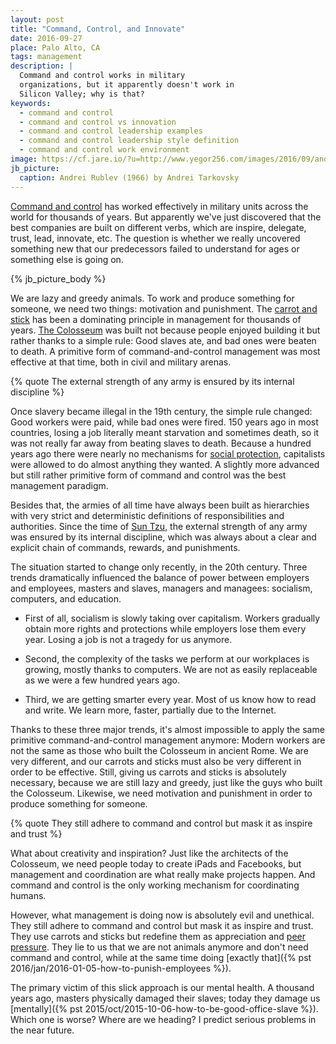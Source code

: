 ```yaml
---
layout: post
title: "Command, Control, and Innovate"
date: 2016-09-27
place: Palo Alto, CA
tags: management
description: |
  Command and control works in military
  organizations, but it apparently doesn't work in
  Silicon Valley; why is that?
keywords:
  - command and control
  - command and control vs innovation
  - command and control leadership examples
  - command and control leadership style definition
  - command and control work environment
image: https://cf.jare.io/?u=http://www.yegor256.com/images/2016/09/andrei-rublev.jpg
jb_picture:
  caption: Andrei Rublev (1966) by Andrei Tarkovsky
---
```


[Command and control](https://en.wikipedia.org/wiki/Command_and_control)
has worked effectively in military units across the world
for thousands of years. But apparently we've just discovered
that the best companies are built on different verbs, which
are inspire, delegate, trust, lead, innovate, etc. The question is
whether we really uncovered something new that our
predecessors failed to understand for ages or something
else is going on.

<!--more-->

{% jb_picture_body %}

We are lazy and greedy animals. To work and produce something
for someone, we need two things: motivation and punishment. The
[carrot and stick](https://en.wikipedia.org/wiki/Carrot_and_stick)
has been a dominating principle in management for thousands of years.
[The Colosseum](https://en.wikipedia.org/wiki/Colosseum)
was built not because people enjoyed building it
but rather thanks to a simple rule: Good slaves ate, and bad ones were beaten to death.
A primitive form of command-and-control management was most
effective at that time, both in civil and military arenas.

{% quote The external strength of any army is ensured by its internal discipline %}

Once slavery became illegal in the 19th century,
the simple rule changed: Good workers were paid, while
bad ones were fired. 150 years ago in most countries, losing a
job literally meant starvation and sometimes death, so it was not really
far away from beating slaves to death.
Because a hundred years ago there were nearly no mechanisms for
[social protection](https://en.wikipedia.org/wiki/Social_protection),
capitalists were allowed to do almost anything
they wanted. A slightly more advanced but still rather primitive form
of command and control was the best management paradigm.

Besides that, the armies of all time have always been built as hierarchies
with very strict and deterministic definitions of responsibilities
and authorities. Since the time of [Sun Tzu](https://en.wikipedia.org/wiki/Sun_Tzu), the external
strength of any army was ensured by its internal discipline, which
was always about a clear and explicit chain of commands, rewards, and
punishments.

The situation started to change only recently, in the 20th century.
Three trends dramatically influenced the balance of power between
employers and employees, masters and slaves, managers and managees:
socialism, computers, and education.

  * First of all, socialism is slowly taking over capitalism.
    Workers gradually obtain more rights and protections
    while employers lose them every year.
    Losing a job is not a tragedy for us anymore.

  * Second, the complexity of the tasks we perform at our workplaces
    is growing, mostly thanks to computers.
    We are not as easily replaceable as we were a few hundred years ago.

  * Third, we are getting smarter every year. Most of us know how to read
    and write. We learn more, faster, partially due to the Internet.

Thanks to these three major trends, it's almost impossible to apply
the same primitive command-and-control management anymore: Modern workers
are not the same as those who built the Colosseum in ancient Rome.
We are very different, and our carrots and sticks must also be very
different in order to be effective. Still, giving us carrots
and sticks is absolutely necessary, because we are still lazy and greedy,
just like the guys who built the Colosseum. Likewise,
we need motivation and punishment in order to produce
something for someone.

{% quote They still adhere to command and control but mask it as inspire and trust %}

What about creativity and inspiration? Just like the architects of
the Colosseum, we need people today to create iPads and Facebooks,
but management and coordination are what really make projects happen.
And command and control is the only working mechanism for coordinating
humans.

However, what management is doing now is absolutely evil and unethical.
They still adhere to command and control but mask it as inspire and trust. They
use carrots and sticks but redefine them as appreciation and
[peer pressure](https://en.wikipedia.org/wiki/Peer_pressure).
They lie to us that we are not animals anymore and don't
need command and control, while at the same time doing
[exactly that]({% pst 2016/jan/2016-01-05-how-to-punish-employees %}).

The primary victim of this slick approach is our mental health.
A thousand years ago, masters physically damaged their slaves;
today they damage us [mentally]({% pst 2015/oct/2015-10-06-how-to-be-good-office-slave %}).
Which one is worse? Where are we heading?
I predict serious problems in the near future.
